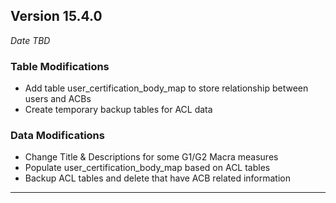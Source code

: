 
## Version 15.4.0
_Date TBD_

### Table Modifications
* Add table user_certification_body_map to store relationship between users and ACBs
* Create temporary backup tables for ACL data

### Data Modifications
* Change Title & Descriptions for some G1/G2 Macra measures
* Populate user_certification_body_map based on ACL tables
* Backup ACL tables and delete that have ACB related information

---
